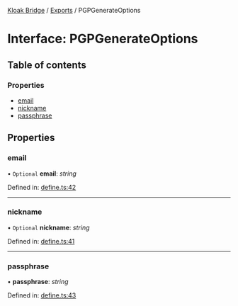 [Kloak Bridge](../README.md) / [Exports](../modules.md) / PGPGenerateOptions

# Interface: PGPGenerateOptions

## Table of contents

### Properties

- [email](pgpgenerateoptions.md#email)
- [nickname](pgpgenerateoptions.md#nickname)
- [passphrase](pgpgenerateoptions.md#passphrase)

## Properties

### email

• `Optional` **email**: *string*

Defined in: [define.ts:42](https://github.com/CoNET-project/kloak-bridge/blob/9f1dfc9/src/define.ts#L42)

___

### nickname

• `Optional` **nickname**: *string*

Defined in: [define.ts:41](https://github.com/CoNET-project/kloak-bridge/blob/9f1dfc9/src/define.ts#L41)

___

### passphrase

• **passphrase**: *string*

Defined in: [define.ts:43](https://github.com/CoNET-project/kloak-bridge/blob/9f1dfc9/src/define.ts#L43)
